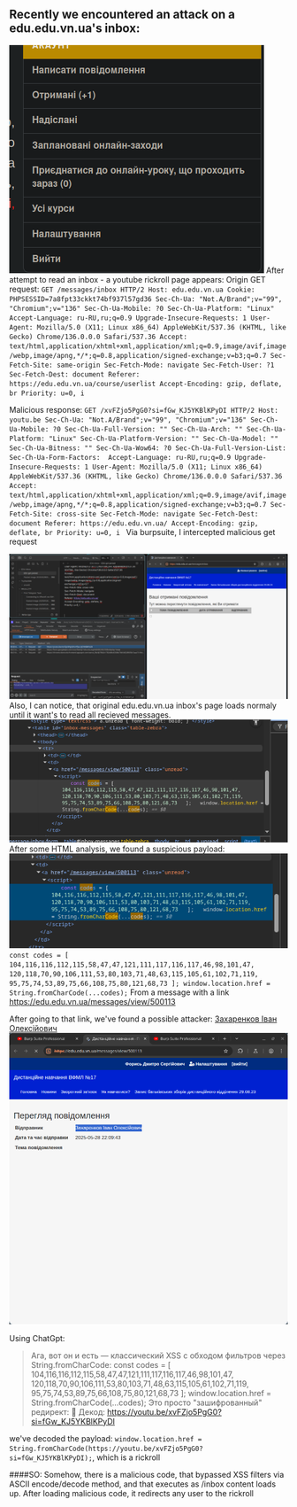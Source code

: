## Recently we encountered an attack on a edu.edu.vn.ua's inbox:

![](Pasted%20image%2020250529001736.png)
After attempt to read an inbox - a youtube rickroll page appears:
Origin GET request:
`GET /messages/inbox HTTP/2
Host: edu.edu.vn.ua
Cookie: PHPSESSID=7a8fpt33ckkt74bf937l57gd36
Sec-Ch-Ua: "Not.A/Brand";v="99", "Chromium";v="136"
Sec-Ch-Ua-Mobile: ?0
Sec-Ch-Ua-Platform: "Linux"
Accept-Language: ru-RU,ru;q=0.9
Upgrade-Insecure-Requests: 1
User-Agent: Mozilla/5.0 (X11; Linux x86_64) AppleWebKit/537.36 (KHTML, like Gecko) Chrome/136.0.0.0 Safari/537.36
Accept: text/html,application/xhtml+xml,application/xml;q=0.9,image/avif,image/webp,image/apng,*/*;q=0.8,application/signed-exchange;v=b3;q=0.7
Sec-Fetch-Site: same-origin
Sec-Fetch-Mode: navigate
Sec-Fetch-User: ?1
Sec-Fetch-Dest: document
Referer: https://edu.edu.vn.ua/course/userlist
Accept-Encoding: gzip, deflate, br
Priority: u=0, i
`

Malicious response:
`GET /xvFZjo5PgG0?si=fGw_KJ5YKBlKPyDI HTTP/2
Host: youtu.be
Sec-Ch-Ua: "Not.A/Brand";v="99", "Chromium";v="136"
Sec-Ch-Ua-Mobile: ?0
Sec-Ch-Ua-Full-Version: ""
Sec-Ch-Ua-Arch: ""
Sec-Ch-Ua-Platform: "Linux"
Sec-Ch-Ua-Platform-Version: ""
Sec-Ch-Ua-Model: ""
Sec-Ch-Ua-Bitness: ""
Sec-Ch-Ua-Wow64: ?0
Sec-Ch-Ua-Full-Version-List: 
Sec-Ch-Ua-Form-Factors: 
Accept-Language: ru-RU,ru;q=0.9
Upgrade-Insecure-Requests: 1
User-Agent: Mozilla/5.0 (X11; Linux x86_64) AppleWebKit/537.36 (KHTML, like Gecko) Chrome/136.0.0.0 Safari/537.36
Accept: text/html,application/xhtml+xml,application/xml;q=0.9,image/avif,image/webp,image/apng,*/*;q=0.8,application/signed-exchange;v=b3;q=0.7
Sec-Fetch-Site: cross-site
Sec-Fetch-Mode: navigate
Sec-Fetch-Dest: document
Referer: https://edu.edu.vn.ua/
Accept-Encoding: gzip, deflate, br
Priority: u=0, i
`
Via burpsuite, I intercepted malicious get request

![](Pasted%20image%2020250529002114.png)
Also, I can notice, that original edu.edu.vn.ua inbox's page loads normaly until it want's to read all recieved messages.
![](Pasted%20image%2020250529002407.png)
After some HTML analysis, we found a suspicious payload:
![](Pasted%20image%2020250529002633.png)
`const codes = [ 104,116,116,112,115,58,47,47,121,111,117,116,117,46,98,101,47, 120,118,70,90,106,111,53,80,103,71,48,63,115,105,61,102,71,119, 95,75,74,53,89,75,66,108,75,80,121,68,73 ]; window.location.href = String.fromCharCode(...codes);`
From a message with a link https://edu.edu.vn.ua/messages/view/500113

After going to that link, we've found a possible attacker:
[Захаренков Іван Олексійович](https://edu.edu.vn.ua/user/profile/24674)
![](Pasted%20image%2020250529002832.png)

Using ChatGpt:
>Ага, вот он и есть — классический XSS с обходом фильтров через String.fromCharCode:
const codes = [
  104,116,116,112,115,58,47,47,121,111,117,116,117,46,98,101,47,
  120,118,70,90,106,111,53,80,103,71,48,63,115,105,61,102,71,119,
  95,75,74,53,89,75,66,108,75,80,121,68,73
];
window.location.href = String.fromCharCode(...codes);
Это просто "зашифрованный" редирект:
🧠 Декод: https://youtu.be/xvFZjo5PgG0?si=fGw_KJ5YKBlKPyDI

we've decoded the payload:
`window.location.href = String.fromCharCode(https://youtu.be/xvFZjo5PgG0?si=fGw_KJ5YKBlKPyDI);`, which is a rickroll

####SO:
Somehow, there is a malicious code, that bypassed XSS filters via ASCII encode/decode method, and that executes as /inbox content loads up. After loading malicious code, it redirects any user to the rickroll